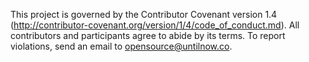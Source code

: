 This project is governed by the Contributor Covenant version 1.4
(http://contributor-covenant.org/version/1/4/code_of_conduct.md). All
contributors and participants agree to abide by its terms. To report violations,
send an email to opensource@untilnow.co.
